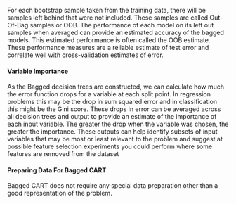 For each bootstrap sample taken from the training data, there will be samples left behind that
were not included. These samples are called Out-Of-Bag samples or OOB. The performance of
each model on its left out samples when averaged can provide an estimated accuracy of the bagged
models. This estimated performance is often called the OOB estimate. These performance
measures are a reliable estimate of test error and correlate well with cross-validation estimates
of error.

#### Variable Importance
As the Bagged decision trees are constructed, we can calculate how much the error function
drops for a variable at each split point. In regression problems this may be the drop in sum
squared error and in classification this might be the Gini score. These drops in error can be
averaged across all decision trees and output to provide an estimate of the importance of each
input variable. The greater the drop when the variable was chosen, the greater the importance.
These outputs can help identify subsets of input variables that may be most or least relevant
to the problem and suggest at possible feature selection experiments you could perform where
some features are removed from the dataset


#### Preparing Data For Bagged CART
Bagged CART does not require any special data preparation other than a good representation
of the problem.